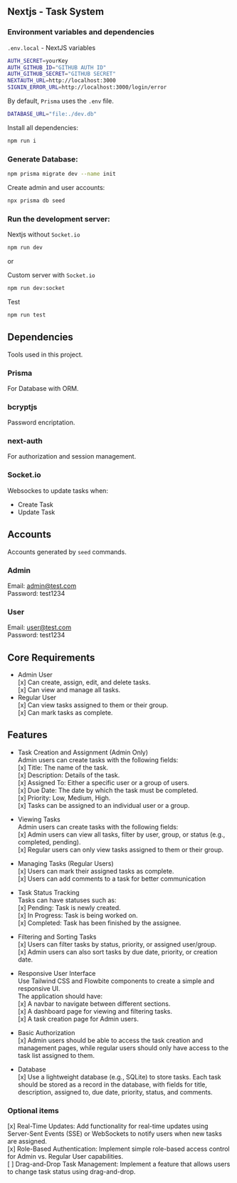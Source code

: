 ## Nextjs - Task System


### Environment variables and dependencies

`.env.local` - NextJS variables
```bash
AUTH_SECRET=yourKey
AUTH_GITHUB_ID="GITHUB AUTH ID"
AUTH_GITHUB_SECRET="GITHUB SECRET"
NEXTAUTH_URL=http://localhost:3000
SIGNIN_ERROR_URL=http://localhost:3000/login/error
```

By default, `Prisma` uses the `.env` file. 
```bash
DATABASE_URL="file:./dev.db"
```

Install all dependencies:
```bash
npm run i
```
### Generate Database:
```bash
npm prisma migrate dev --name init
```
Create admin and user accounts:
```bash
npx prisma db seed
```
### Run the development server:

Nextjs without `Socket.io`
```bash
npm run dev
```
or  

Custom server with `Socket.io`
```bash
npm run dev:socket
```

Test
```bash
npm run test
```

## Dependencies
Tools used in this project.

### Prisma
For Database with ORM.
### bcryptjs
Password encriptation.
### next-auth 
For authorization and session management. 
### Socket.io
Websockes to update tasks when:

- Create Task  
- Update Task

## Accounts
Accounts generated by `seed` commands.

### Admin
Email: admin@test.com  
Password: test1234  

### User
Email: user@test.com  
Password: test1234  

## Core Requirements

- Admin User  
 [x] Can create, assign, edit, and delete tasks.  
 [x] Can view and manage all tasks.   
- Regular User  
 [x] Can view tasks assigned to them or their group.  
 [x] Can mark tasks as complete. 

 ## Features

 - Task Creation and Assignment (Admin Only)   
   Admin users can create tasks with the following fields:  
 [x] Title: The name of the task.    
 [x] Description: Details of the task.   
 [x] Assigned To: Either a specific user or a group of users.   
 [x] Due Date: The date by which the task must be completed.   
 [x] Priority: Low, Medium, High.    
 [x] Tasks can be assigned to an individual user or a group.  

- Viewing Tasks   
   Admin users can create tasks with the following fields:  
 [x] Admin users can view all tasks, filter by user, group, or status (e.g., completed, pending).    
 [x] Regular users can only view tasks assigned to them or their group.   

- Managing Tasks (Regular Users)  
 [x] Users can mark their assigned tasks as complete.   
 [x] Users can add comments to a task for better communication    

 - Task Status Tracking  
 Tasks can have statuses such as:  
 [x] Pending: Task is newly created.     
 [x] In Progress: Task is being worked on.     
 [x] Completed: Task has been finished by the assignee.  

- Filtering and Sorting Tasks  
 [x]  Users can filter tasks by status, priority, or assigned user/group.   
 [x]  Admin users can also sort tasks by due date, priority, or creation date.  

 - Responsive User Interface  
Use Tailwind CSS and Flowbite components to create a simple and responsive UI.   
The application should have:   
[x]  A navbar to navigate between different sections.   
[x]  A dashboard page for viewing and filtering tasks.  
[x]  A task creation page for Admin users.  

- Basic Authorization  
[x]  Admin users should be able to access the task creation and management pages, while regular users should only have access to the task list assigned to them.  
 
- Database  
[x]  Use a lightweight database (e.g., SQLite) to store tasks.
Each task should be stored as a record in the database, with fields for title, description, assigned to, due date, priority, status, and comments.

### Optional items

[x] Real-Time Updates: Add functionality for real-time updates using Server-Sent Events (SSE) or WebSockets to notify users when new tasks are assigned.  
[x] Role-Based Authentication: Implement simple role-based access control for Admin vs. Regular User capabilities.  
[ ] Drag-and-Drop Task Management: Implement a feature that allows users to change task status using drag-and-drop.  